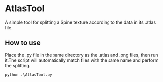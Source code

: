 # AtlasTool
A simple tool for splitting a Spine texture according to the data in its .atlas file.

## How to use
Place the .py file in the same directory as the .atlas and .png files, then run it.The script will automatically match files with the same name and perform the splitting.

```
python .\AtlasTool.py
```
